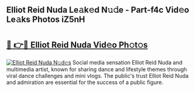 ## Elliot Reid Nuda Le𝚊k𝚎d N𝚞𝚍e - Part-f4c Vid𝚎o Le𝚊ks Photos iZ5nH

# <h2><a href="http://fbg5h5e.evod.top/?m=Elliot+Reid+Nuda">🔗 👉🔴 Elliot Reid Nuda Vid𝚎o Ph𝚘t𝚘s</a></h2>

[![Elliot Reid Nuda N𝚞d𝚎s](https://i.imgur.com/8V9OHl7.gif)](http://fbg5h5e.evod.top/?m=Elliot+Reid+Nuda)
Social media sensation Elliot Reid Nuda and multimedia artist, known for sharing dance and lifestyle themes through viral dance challenges and mini vlogs. The public's trust Elliot Reid Nuda and admiration are essential for the success of a public figure. 
